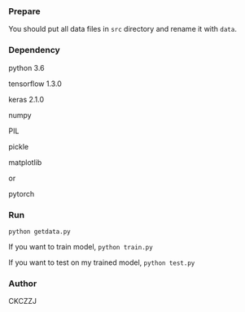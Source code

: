### Prepare

You should put all data files in ```src``` directory and rename it with ```data```.



### Dependency

python 3.6

tensorflow 1.3.0

keras 2.1.0

numpy

PIL

pickle

matplotlib

or

pytorch

### Run

```python getdata.py```

If you want to train model, ```python train.py```

If you want to test on my trained model, ```python test.py```



### Author

CKCZZJ
